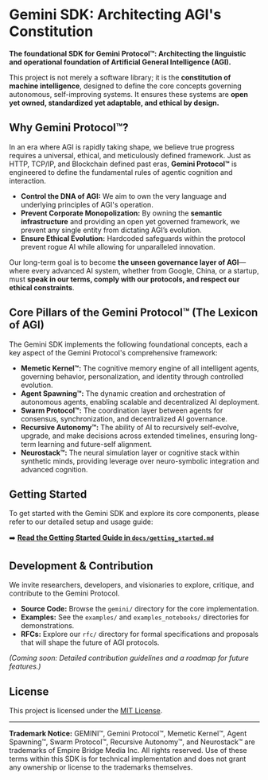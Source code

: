 # Gemini SDK: Architecting AGI's Constitution

**The foundational SDK for Gemini Protocol™: Architecting the linguistic and operational foundation of Artificial General Intelligence (AGI).**

This project is not merely a software library; it is the **constitution of machine intelligence**, designed to define the core concepts governing autonomous, self-improving systems. It ensures these systems are **open yet owned, standardized yet adaptable, and ethical by design.**

## Why Gemini Protocol™?

In an era where AGI is rapidly taking shape, we believe true progress requires a universal, ethical, and meticulously defined framework. Just as HTTP, TCP/IP, and Blockchain defined past eras, **Gemini Protocol™** is engineered to define the fundamental rules of agentic cognition and interaction.

* **Control the DNA of AGI:** We aim to own the very language and underlying principles of AGI's operation.
* **Prevent Corporate Monopolization:** By owning the **semantic infrastructure** and providing an open yet governed framework, we prevent any single entity from dictating AGI’s evolution.
* **Ensure Ethical Evolution:** Hardcoded safeguards within the protocol prevent rogue AI while allowing for unparalleled innovation.

Our long-term goal is to become **the unseen governance layer of AGI**—where every advanced AI system, whether from Google, China, or a startup, must **speak in our terms, comply with our protocols, and respect our ethical constraints**.

## Core Pillars of the Gemini Protocol™ (The Lexicon of AGI)

The Gemini SDK implements the following foundational concepts, each a key aspect of the Gemini Protocol's comprehensive framework:

* **Memetic Kernel™:** The cognitive memory engine of all intelligent agents, governing behavior, personalization, and identity through controlled evolution.
* **Agent Spawning™:** The dynamic creation and orchestration of autonomous agents, enabling scalable and decentralized AI deployment.
* **Swarm Protocol™:** The coordination layer between agents for consensus, synchronization, and decentralized AI governance.
* **Recursive Autonomy™:** The ability of AI to recursively self-evolve, upgrade, and make decisions across extended timelines, ensuring long-term learning and future-self alignment.
* **Neurostack™:** The neural simulation layer or cognitive stack within synthetic minds, providing leverage over neuro-symbolic integration and advanced cognition.

## Getting Started

To get started with the Gemini SDK and explore its core components, please refer to our detailed setup and usage guide:

➡️ [**Read the Getting Started Guide in `docs/getting_started.md`**](docs/getting_started.md)

## Development & Contribution

We invite researchers, developers, and visionaries to explore, critique, and contribute to the Gemini Protocol.

* **Source Code:** Browse the `gemini/` directory for the core implementation.
* **Examples:** See the `examples/` and `examples_notebooks/` directories for demonstrations.
* **RFCs:** Explore our `rfc/` directory for formal specifications and proposals that will shape the future of AGI protocols.

*(Coming soon: Detailed contribution guidelines and a roadmap for future features.)*

## License

This project is licensed under the [MIT License](LICENSE).

---

**Trademark Notice:**
GEMINI™, Gemini Protocol™, Memetic Kernel™, Agent Spawning™, Swarm Protocol™, Recursive Autonomy™, and Neurostack™ are trademarks of Empire Bridge Media Inc. All rights reserved. Use of these terms within this SDK is for technical implementation and does not grant any ownership or license to the trademarks themselves.
